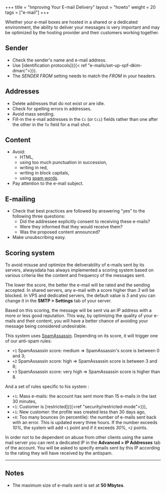 +++
title = "Improving Your E-mail Delivery"
layout = "howto"
weight = 20
tags = ["e-mail"]
+++

Whether your e-mail boxes are hosted in a shared or a dedicated environment, the ability to deliver your messages is very important and may be optimized by the hosting provider and their customers working together.

## Sender

- Check the sender's name and e-mail address.
- Use [identification protocols]({{< ref "e-mails/set-up-spf-dkim-dmarc">}}).
- The *SENDER FROM* setting needs to match the *FROM* in your headers.

## Addresses

- Delete addresses that do not exist or are idle.
- Check for spelling errors in addresses.
- Avoid mass sending.
- Fill-in the e-mail addresses in the `Cc` (or `Cci`) fields rather than one after the other in the `To` field for a mail shot.

## Content

- Avoid:
    - HTML,
    - using too much punctuation in succession,
    - writing in red,
    - writing in block capitals,
    - using [spam words](https://blog.hubspot.com/blog/tabid/6307/bid/30684/The-Ultimate-List-of-Email-SPAM-Trigger-Words.aspx).
- Pay attention to the e-mail subject.

## E-mailing

- Check that best practices are followed by answering "yes" to the following three questions:
    - Did the addressee explicitly consent to receiving these e-mails?
    - Were they informed that they would receive them?
    - Was the proposed content announced?
- Make unsubscribing easy.

## Scoring system

To avoid misuse and optimize the deliverability of e-mails sent by its servers, alwaysdata has always implemented a scoring system based on various criteria like the content and frequency of the messages sent.

The lower the score, the better the e-mail will be rated and the sending accepted. In shared servers, any e-mail with a score higher than _3_ will be blocked. In VPS and dedicated servers, the default value is _5_ and you can change it in the **SMTP > Settings** tab of your server.

Based on this scoring, the message will be sent via an IP address with a more or less good reputation. This way, by optimizing the quality of your e-mails and their content, you will have a better chance of avoiding your message being considered undesirable.

This system uses [SpamAssassin](https://spamassassin.apache.org/). Depending on its score, it will trigger one of our anti-spam rules:

- `+1` SpamAssassin score: medium => SpamAssassin's score is between 0 and 3;
- `+2` SpamAssassin score: high => SpamAssassin score is between 3 and 8;
- `+3` SpamAssassin score: very high => SpamAssassin score is higher than 8.

And a set of rules specific to his system :

- `+1`: Mass e-mails: the account has sent more than 15 e-mails in the last 30 minutes,
- `+1`: Customer is [restricted]({{<ref "security/restricted-mode">}}),
- `+1`: New customer: the profile was created less than 30 days ago,
- `+X`: Too many bounces (in percentile): the number of e-mails sent back with an error. This is updated every three hours. If the number exceeds *10%*, the system will add `+1` point and if it exceeds *30%*, `+2` points.

In order not to be dependent on abuse from other clients using the same mail server you can rent a dedicated IP in the **Advanced > IP Addresses** tab of the account. You will be asked to specify emails sent by this IP according to the rating they will have received by the antispam.

---

## Notes

- The maximum size of e-mails sent is set at **50 Mbytes**.
